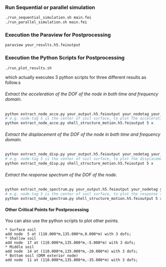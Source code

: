 ### Run Sequential or parallel simulation
```bash
./run_sequential_simulation.sh main.fei
./run_parallel_simulation.sh main.fei
```

### Execution the Paraview for Postprocessing
```bash
paraview your_results.h5.feioutput
```

### Execution the Python Scripts for Postprocessing
```bash
./run_plot_results.sh
```
which actually executes 3 python scripts for three different results as follow.s

###### Extract the acceleration of the DOF of the node in both time and frequency domain.
```bash
python extract_node_acce.py your_output.h5.feioutput your_nodetag your_dof
# e.g. node-tag 5 is the center of soil surface, to plot the acceleration series in x direction of node 5 : 
python extract_node_acce.py shell_structure_motion.h5.feioutput 5 x
```

###### Extract the displacement of the DOF of the node in both time and frequency domain.
```bash
python extract_node_disp.py your_output.h5.feioutput your_nodetag your_dof
# e.g. node-tag 5 is the center of soil surface, to plot the displacement series in x direction of node 5 : 
python extract_node_disp.py shell_structure_motion.h5.feioutput 5 x
```

###### Extract the response spectrum of the DOF of the node.
```bash
python extract_node_spectrum.py your_output.h5.feioutput your_nodetag your_dof
# e.g. node-tag 5 is the center of soil surface, to plot the response spectrum in x direction of node 5 : 
python extract_node_spectrum.py shell_structure_motion.h5.feioutput 5 x
```

#### Other Critical Points for Postprocessing
You can also use the python scripts to plot other points.

```
* Surface soil
add node  5 at (110.000*m,135.000*m,0.000*m) with 3 dofs; 
* Shallow soil
add node  17 at (110.000*m,135.000*m,-5.000*m) with 3 dofs; 
* Middle soil
add node  14 at (110.000*m,135.000*m,-20.000*m) with 3 dofs; 
* Bottom soil (DRM exterior node)
add node  11 at (110.000*m,135.000*m,-35.000*m) with 3 dofs; 
```







